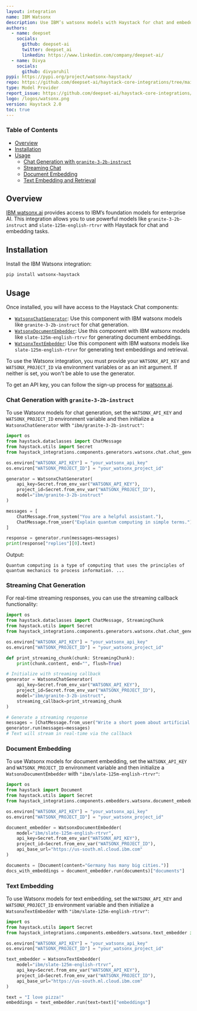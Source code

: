 ```yaml
---
layout: integration
name: IBM Watsonx
description: Use IBM’s watsonx models with Haystack for chat and embedding tasks via the new Watsonx SDK integration.
authors:
  - name: deepset
    socials:
      github: deepset-ai
      twitter: deepset_ai
      linkedin: https://www.linkedin.com/company/deepset-ai/
  - name: Divya
    socials:
      github: divyaruhil
pypi: https://pypi.org/project/watsonx-haystack/
repo: https://github.com/deepset-ai/haystack-core-integrations/tree/main/integrations/watsonx
type: Model Provider
report_issue: https://github.com/deepset-ai/haystack-core-integrations/issues
logo: /logos/watsonx.png
version: Haystack 2.0
toc: true
---
```


### Table of Contents

- [Overview](#overview)
- [Installation](#installation)
- [Usage](#usage)
  - [Chat Generation with `granite-3-2b-instruct`](#chat-generation-with-granite-3-2b-instruct)
  - [Streaming Chat](#streaming-chat)
  - [Document Embedding](#document-embedding)
  - [Text Embedding and Retrieval](#text-embedding-and-retrieval)

## Overview

[IBM watsonx.ai](https://www.ibm.com/products/watsonx-ai) provides access to IBM’s foundation models for enterprise AI. This integration allows you to use powerful models like `granite-3-2b-instruct` and `slate-125m-english-rtrvr` with Haystack for chat and embedding tasks.

## Installation

Install the IBM Watsonx integration:

```bash
pip install watsonx-haystack
```

## Usage

Once installed, you will have access to the Haystack Chat components:
- [`WatsonxChatGenerator`](https://docs.haystack.deepset.ai/docs/watsonxchatgenerator): Use this component with IBM watsonx models like `granite-3-2b-instruct` for chat generation.
- [`WatsonxDocumentEmbedder`](https://docs.haystack.deepset.ai/docs/watsonxdocumentembedder): Use this component with IBM watsonx models like `slate-125m-english-rtrvr` for generating document embeddings.
- [`WatsonxTextEmbedder`](https://docs.haystack.deepset.ai/docs/watsonxtextembedder): Use this component with IBM watsonx models like `slate-125m-english-rtrvr` for generating text embeddings and retrieval.

To use the Watsonx integration, you must provide your `WATSONX_API_KEY` and `WATSONX_PROJECT_ID` via environment variables or as an init argument. If neither is set, you won't be able to use the generator.

To get an API key, you can follow the sign-up process for [watsonx.ai](https://www.ibm.com/products/watsonx-ai).


### Chat Generation with `granite-3-2b-instruct`

To use Watsonx models for chat generation, set the `WATSONX_API_KEY` and `WATSONX_PROJECT_ID` environment variable and then initialize a `WatsonxChatGenerator` with `"ibm/granite-3-2b-instruct"`:

```python
import os
from haystack.dataclasses import ChatMessage
from haystack.utils import Secret
from haystack_integrations.components.generators.watsonx.chat.chat_generator import WatsonxChatGenerator

os.environ["WATSONX_API_KEY"] = "your_watsonx_api_key"
os.environ["WATSONX_PROJECT_ID"] = "your_watsonx_project_id"

generator = WatsonxChatGenerator(
    api_key=Secret.from_env_var("WATSONX_API_KEY"),
    project_id=Secret.from_env_var("WATSONX_PROJECT_ID"),
    model="ibm/granite-3-2b-instruct"
)

messages = [
    ChatMessage.from_system("You are a helpful assistant."),
    ChatMessage.from_user("Explain quantum computing in simple terms.")
]

response = generator.run(messages=messages)
print(response["replies"][0].text)
```

Output:

```shell
Quantum computing is a type of computing that uses the principles of quantum mechanics to process information. ...
```

### Streaming Chat Generation

For real-time streaming responses, you can use the streaming callback functionality:

```python
import os
from haystack.dataclasses import ChatMessage, StreamingChunk
from haystack.utils import Secret
from haystack_integrations.components.generators.watsonx.chat.chat_generator import WatsonxChatGenerator

os.environ["WATSONX_API_KEY"] = "your_watsonx_api_key"
os.environ["WATSONX_PROJECT_ID"] = "your_watsonx_project_id"

def print_streaming_chunk(chunk: StreamingChunk):
    print(chunk.content, end="", flush=True)

# Initialize with streaming callback
generator = WatsonxChatGenerator(
    api_key=Secret.from_env_var("WATSONX_API_KEY"),
    project_id=Secret.from_env_var("WATSONX_PROJECT_ID"),
    model="ibm/granite-3-2b-instruct",
    streaming_callback=print_streaming_chunk
)

# Generate a streaming response
messages = [ChatMessage.from_user("Write a short poem about artificial intelligence.")]
generator.run(messages=messages)
# Text will stream in real-time via the callback
```

### Document Embedding

To use Watsonx models for document embedding, set the `WATSONX_API_KEY` and `WATSONX_PROJECT_ID` environment variable and then initialize a `WatsonxDocumentEmbedder` with `"ibm/slate-125m-english-rtrvr"`:

```python
import os
from haystack import Document
from haystack.utils import Secret
from haystack_integrations.components.embedders.watsonx.document_embedder import WatsonxDocumentEmbedder

os.environ["WATSONX_API_KEY"] = "your_watsonx_api_key"
os.environ["WATSONX_PROJECT_ID"] = "your_watsonx_project_id"

document_embedder = WatsonxDocumentEmbedder(
    model="ibm/slate-125m-english-rtrvr",
    api_key=Secret.from_env_var("WATSONX_API_KEY"),
    project_id=Secret.from_env_var("WATSONX_PROJECT_ID"),
    api_base_url="https://us-south.ml.cloud.ibm.com"
)

documents = [Document(content="Germany has many big cities.")]
docs_with_embeddings = document_embedder.run(documents)["documents"]
```

### Text Embedding

To use Watsonx models for text embedding, set the `WATSONX_API_KEY` and `WATSONX_PROJECT_ID` environment variable and then initialize a `WatsonxTextEmbedder` with `"ibm/slate-125m-english-rtrvr"`:

```python
import os
from haystack.utils import Secret
from haystack_integrations.components.embedders.watsonx.text_embedder import WatsonxTextEmbedder

os.environ["WATSONX_API_KEY"] = "your_watsonx_api_key"
os.environ["WATSONX_PROJECT_ID"] = "your_watsonx_project_id"

text_embedder = WatsonxTextEmbedder(
    model="ibm/slate-125m-english-rtrvr",
    api_key=Secret.from_env_var("WATSONX_API_KEY"),
    project_id=Secret.from_env_var("WATSONX_PROJECT_ID"),
    api_base_url="https://us-south.ml.cloud.ibm.com"
)

text = "I love pizza!"
embeddings = text_embedder.run(text=text)["embeddings"]
```
